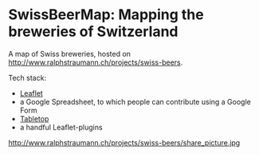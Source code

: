 SwissBeerMap: Mapping the breweries of Switzerland
==================================================

A map of Swiss breweries, hosted on http://www.ralphstraumann.ch/projects/swiss-beers. 

Tech stack:
* [Leaflet](https://github.com/Leaflet/Leaflet) 
* a Google Spreadsheet, to which people can contribute using a Google Form 
* [Tabletop](https://github.com/jsoma/tabletop) 
* a handful Leaflet-plugins

http://www.ralphstraumann.ch/projects/swiss-beers/share_picture.jpg
